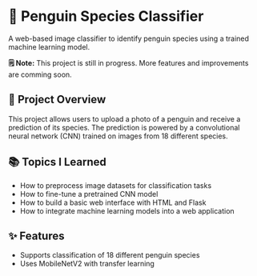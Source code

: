 <h1>🐧 Penguin Species Classifier</h1>
<p>A web-based image classifier to identify penguin species using a trained machine learning model.</p>

<p><strong>🗒️ Note:</strong> This project is still in progress. More features and improvements are comming soon.</p>

<h2>📌 Project Overview</h2>
<p>This project allows users to upload a photo of a penguin and receive a prediction of its species. The prediction is powered by a convolutional neural network (CNN) trained on images from 18 different species. </p>

<h2>📚 Topics I Learned</h2>
<ul>
  <li>How to preprocess image datasets for classification tasks</li>
  <li>How to fine-tune a pretrained CNN model</li>
  <li>How to build a basic web interface with HTML and Flask</li>
  <li>How to integrate machine learning models into a web application</li>
</ul>

<h2>✨ Features</h2>
<ul>
  <li>Supports classification of 18 different penguin species</li>
  <li>Uses MobileNetV2 with transfer learning </li>
</ul>


